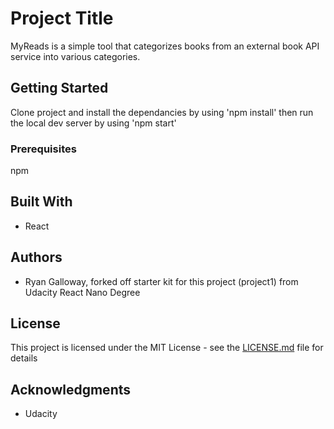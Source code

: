 # Project Title

MyReads is a simple tool that categorizes books from an external book API service into various categories. 

## Getting Started

Clone project and install the dependancies by using 'npm install' then run the local dev server by using 'npm start'

### Prerequisites

npm



## Built With

* React



## Authors

* Ryan Galloway, forked off starter kit for this project (project1) from Udacity React Nano Degree


## License

This project is licensed under the MIT License - see the [LICENSE.md](LICENSE.md) file for details

## Acknowledgments

* Udacity
